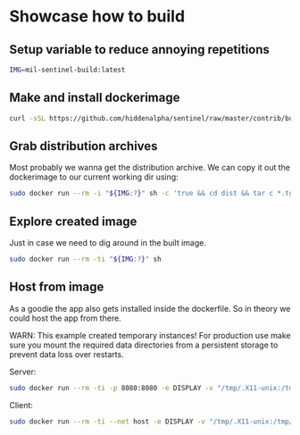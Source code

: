 
Showcase how to build
=====================

## Setup variable to reduce annoying repetitions

```sh
IMG=mil-sentinel-build:latest
```


## Make and install dockerimage

```sh
curl -sSL https://github.com/hiddenalpha/sentinel/raw/master/contrib/build-using-docker/Dockerfile | sudo docker build . -f - -t "${IMG:?}"
```


## Grab distribution archives

Most probably we wanna get the distribution archive. We can copy it out the
dockerimage to our current working dir using:

```sh
sudo docker run --rm -i "${IMG:?}" sh -c 'true && cd dist && tar c *.tgz' | tar x
```


## Explore created image

Just in case we need to dig around in the built image.

```sh
sudo docker run --rm -ti "${IMG:?}" sh
```


## Host from image

As a goodie the app also gets installed inside the dockerfile. So in theory we
could host the app from there.

WARN: This example created temporary instances! For production use make sure
you mount the required data directories from a persistent storage to prevent
data loss over restarts.

Server:
```sh
sudo docker run --rm -ti -p 8080:8080 -e DISPLAY -v "/tmp/.X11-unix:/tmp/.X11-unix:ro" "${IMG:?}" sh -c sentinel-server
```

Client:
```sh
sudo docker run --rm -ti --net host -e DISPLAY -v "/tmp/.X11-unix:/tmp/.X11-unix:ro" "${IMG:?}" sh -c sentinel-server
```


